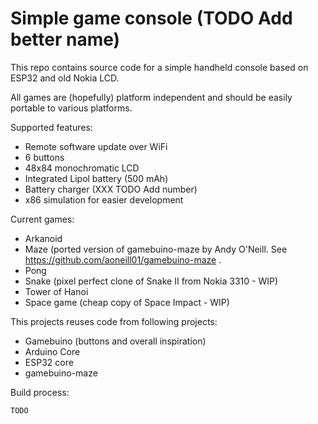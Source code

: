 # Simple game console (TODO Add better name)

This repo contains source code for a simple handheld console based on ESP32 and old Nokia LCD.

All games are (hopefully) platform independent and should be easily portable to various platforms.

Supported features:
- Remote software update over WiFi
- 6 buttons
- 48x84 monochromatic LCD
- Integrated Lipol battery (500 mAh)
- Battery charger (XXX TODO Add number)
- x86 simulation for easier development

Current games:
- Arkanoid
- Maze (ported version of gamebuino-maze by Andy O'Neill. See https://github.com/aoneill01/gamebuino-maze .
- Pong 
- Snake (pixel perfect clone of Snake II from Nokia 3310 - WIP)
- Tower of Hanoi
- Space game (cheap copy of Space Impact - WIP)

This projects reuses code from following projects:
- Gamebuino (buttons and overall inspiration)
- Arduino Core
- ESP32 core
- gamebuino-maze

Build process:
```bash
TODO
```

